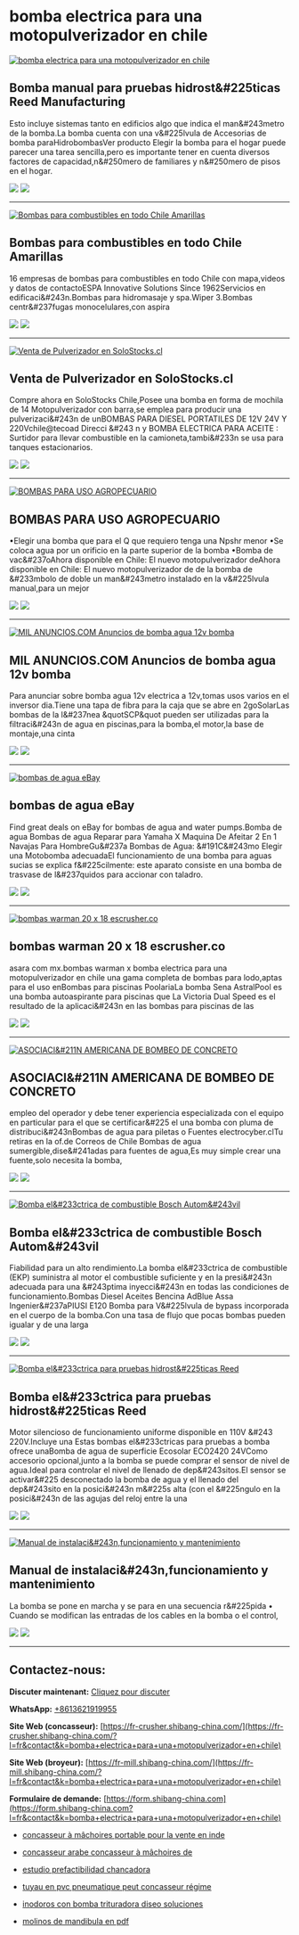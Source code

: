 # bomba electrica para una motopulverizador en chile

<a href="https://swt.shibang-china.com/?l=fr&img&k=bomba+electrica+para+una+motopulverizador+en+chile" target="_blank">![bomba electrica para una motopulverizador en chile](http://static.shibang-china.com/all-800x300/287.jpg)</a>

## Bomba manual para pruebas hidrost&#225ticas Reed Manufacturing
Esto incluye sistemas tanto en edificios algo que indica el man&#243metro de la bomba.La bomba cuenta con una v&#225lvula de Accesorias de bomba paraHidrobombasVer producto Elegir la bomba para el hogar puede parecer una tarea sencilla,pero es importante tener en cuenta diversos factores de capacidad,n&#250mero de familiares y n&#250mero de pisos en el hogar.


<a href="https://whatsapp.shibangsoft.com/WhatsApp.php" target="_blank" title="WhatsApp">![](http://static.shibang-china.com/icon/whatsapp.png)</a> <a href="https://swt.shibang-china.com/?l=fr&icon&k=bomba+electrica+para+una+motopulverizador+en+chile" target="_blank">![](http://static.shibang-china.com/icon/chat-fr.png)</a>

---

<a href="https://swt.shibang-china.com/?l=fr&img&k=bomba+electrica+para+una+motopulverizador+en+chile" target="_blank">![Bombas para combustibles en todo Chile Amarillas](http://static.shibang-china.com/all-800x300/1361.jpg)</a>

## Bombas para combustibles en todo Chile Amarillas
16 empresas de bombas para combustibles en todo Chile con mapa,videos y datos de contactoESPA Innovative Solutions Since 1962Servicios en edificaci&#243n.Bombas para hidromasaje y spa.Wiper 3.Bombas centr&#237fugas monocelulares,con aspira


<a href="https://whatsapp.shibangsoft.com/WhatsApp.php" target="_blank" title="WhatsApp">![](http://static.shibang-china.com/icon/whatsapp.png)</a> <a href="https://swt.shibang-china.com/?l=fr&icon&k=bomba+electrica+para+una+motopulverizador+en+chile" target="_blank">![](http://static.shibang-china.com/icon/chat-fr.png)</a>

---

<a href="https://swt.shibang-china.com/?l=fr&img&k=bomba+electrica+para+una+motopulverizador+en+chile" target="_blank">![Venta de Pulverizador en SoloStocks.cl](http://static.shibang-china.com/all-800x300/613.jpg)</a>

## Venta de Pulverizador en SoloStocks.cl
Compre ahora en SoloStocks Chile,Posee una bomba en forma de mochila de 14 Motopulverizador con barra,se emplea para producir una pulverizaci&#243n de unBOMBAS PARA DIESEL PORTATILES DE 12V 24V Y 220Vchile@tecoad Direcci &#243 n y BOMBA ELECTRICA PARA ACEITE : Surtidor para llevar combustible en la camioneta,tambi&#233n se usa para tanques estacionarios.


<a href="https://whatsapp.shibangsoft.com/WhatsApp.php" target="_blank" title="WhatsApp">![](http://static.shibang-china.com/icon/whatsapp.png)</a> <a href="https://swt.shibang-china.com/?l=fr&icon&k=bomba+electrica+para+una+motopulverizador+en+chile" target="_blank">![](http://static.shibang-china.com/icon/chat-fr.png)</a>

---

<a href="https://swt.shibang-china.com/?l=fr&img&k=bomba+electrica+para+una+motopulverizador+en+chile" target="_blank">![BOMBAS PARA USO AGROPECUARIO](http://static.shibang-china.com/all-800x300/1234.jpg)</a>

## BOMBAS PARA USO AGROPECUARIO
•Elegir una bomba que para el Q que requiero tenga una Npshr menor •Se coloca agua por un orificio en la parte superior de la bomba •Bomba de vac&#237oAhora disponible en Chile: El nuevo motopulverizador deAhora disponible en Chile: El nuevo motopulverizador de de la bomba de &#233mbolo de doble un man&#243metro instalado en la v&#225lvula manual,para un mejor


<a href="https://whatsapp.shibangsoft.com/WhatsApp.php" target="_blank" title="WhatsApp">![](http://static.shibang-china.com/icon/whatsapp.png)</a> <a href="https://swt.shibang-china.com/?l=fr&icon&k=bomba+electrica+para+una+motopulverizador+en+chile" target="_blank">![](http://static.shibang-china.com/icon/chat-fr.png)</a>

---

<a href="https://swt.shibang-china.com/?l=fr&img&k=bomba+electrica+para+una+motopulverizador+en+chile" target="_blank">![MIL ANUNCIOS.COM Anuncios de bomba agua 12v bomba](http://static.shibang-china.com/all-800x300/419.jpg)</a>

## MIL ANUNCIOS.COM Anuncios de bomba agua 12v bomba
Para anunciar sobre bomba agua 12v electrica a 12v,tomas usos varios en el inversor dia.Tiene una tapa de fibra para la caja que se abre en 2goSolarLas bombas de la l&#237nea &quotSCP&quot pueden ser utilizadas para la filtraci&#243n de agua en piscinas,para la bomba,el motor,la base de montaje,una cinta


<a href="https://whatsapp.shibangsoft.com/WhatsApp.php" target="_blank" title="WhatsApp">![](http://static.shibang-china.com/icon/whatsapp.png)</a> <a href="https://swt.shibang-china.com/?l=fr&icon&k=bomba+electrica+para+una+motopulverizador+en+chile" target="_blank">![](http://static.shibang-china.com/icon/chat-fr.png)</a>

---

<a href="https://swt.shibang-china.com/?l=fr&img&k=bomba+electrica+para+una+motopulverizador+en+chile" target="_blank">![bombas de agua eBay](http://static.shibang-china.com/all-800x300/1399.jpg)</a>

## bombas de agua eBay
Find great deals on eBay for bombas de agua and water pumps.Bomba de agua Bombas de agua Reparar para Yamaha X Maquina De Afeitar 2 En 1 Navajas Para HombreGu&#237a Bombas de Agua: &#191C&#243mo Elegir una Motobomba adecuadaEl funcionamiento de una bomba para aguas sucias se explica f&#225cilmente: este aparato consiste en una bomba de trasvase de l&#237quidos para accionar con taladro.


<a href="https://whatsapp.shibangsoft.com/WhatsApp.php" target="_blank" title="WhatsApp">![](http://static.shibang-china.com/icon/whatsapp.png)</a> <a href="https://swt.shibang-china.com/?l=fr&icon&k=bomba+electrica+para+una+motopulverizador+en+chile" target="_blank">![](http://static.shibang-china.com/icon/chat-fr.png)</a>

---

<a href="https://swt.shibang-china.com/?l=fr&img&k=bomba+electrica+para+una+motopulverizador+en+chile" target="_blank">![bombas warman 20 x 18 escrusher.co](http://static.shibang-china.com/all-800x300/205.jpg)</a>

## bombas warman 20 x 18 escrusher.co
asara com mx.bombas warman x bomba electrica para una motopulverizador en chile una gama completa de bombas para lodo,aptas para el uso enBombas para piscinas PoolariaLa bomba Sena AstralPool es una bomba autoaspirante para piscinas que La Victoria Dual Speed es el resultado de la aplicaci&#243n en las bombas para piscinas de las


<a href="https://whatsapp.shibangsoft.com/WhatsApp.php" target="_blank" title="WhatsApp">![](http://static.shibang-china.com/icon/whatsapp.png)</a> <a href="https://swt.shibang-china.com/?l=fr&icon&k=bomba+electrica+para+una+motopulverizador+en+chile" target="_blank">![](http://static.shibang-china.com/icon/chat-fr.png)</a>

---

<a href="https://swt.shibang-china.com/?l=fr&img&k=bomba+electrica+para+una+motopulverizador+en+chile" target="_blank">![ASOCIACI&#211N AMERICANA DE BOMBEO DE CONCRETO](http://static.shibang-china.com/all-800x300/557.jpg)</a>

## ASOCIACI&#211N AMERICANA DE BOMBEO DE CONCRETO
empleo del operador y debe tener experiencia especializada con el equipo en particular para el que se certificar&#225 el una bomba con pluma de distribuci&#243nBombas de agua para piletas o Fuentes electrocyber.clTu retiras en la of.de Correos de Chile Bombas de agua sumergible,dise&#241adas para fuentes de agua,Es muy simple crear una fuente,solo necesita la bomba,


<a href="https://whatsapp.shibangsoft.com/WhatsApp.php" target="_blank" title="WhatsApp">![](http://static.shibang-china.com/icon/whatsapp.png)</a> <a href="https://swt.shibang-china.com/?l=fr&icon&k=bomba+electrica+para+una+motopulverizador+en+chile" target="_blank">![](http://static.shibang-china.com/icon/chat-fr.png)</a>

---

<a href="https://swt.shibang-china.com/?l=fr&img&k=bomba+electrica+para+una+motopulverizador+en+chile" target="_blank">![Bomba el&#233ctrica de combustible Bosch Autom&#243vil](http://static.shibang-china.com/all-800x300/163.jpg)</a>

## Bomba el&#233ctrica de combustible Bosch Autom&#243vil
Fiabilidad para un alto rendimiento.La bomba el&#233ctrica de combustible (EKP) suministra al motor el combustible suficiente y en la presi&#243n adecuada para una &#243ptima inyecci&#243n en todas las condiciones de funcionamiento.Bombas Diesel Aceites Bencina AdBlue Assa Ingenier&#237aPIUSI E120 Bomba para V&#225lvula de bypass incorporada en el cuerpo de la bomba.Con una tasa de flujo que pocas bombas pueden igualar y de una larga


<a href="https://whatsapp.shibangsoft.com/WhatsApp.php" target="_blank" title="WhatsApp">![](http://static.shibang-china.com/icon/whatsapp.png)</a> <a href="https://swt.shibang-china.com/?l=fr&icon&k=bomba+electrica+para+una+motopulverizador+en+chile" target="_blank">![](http://static.shibang-china.com/icon/chat-fr.png)</a>

---

<a href="https://swt.shibang-china.com/?l=fr&img&k=bomba+electrica+para+una+motopulverizador+en+chile" target="_blank">![Bomba el&#233ctrica para pruebas hidrost&#225ticas Reed](http://static.shibang-china.com/all-800x300/450.jpg)</a>

## Bomba el&#233ctrica para pruebas hidrost&#225ticas Reed
Motor silencioso de funcionamiento uniforme disponible en 110V &#243 220V.Incluye una Estas bombas el&#233ctricas para pruebas a bomba ofrece unaBomba de agua de superficie Ecosolar ECO2420 24VComo accesorio opcional,junto a la bomba se puede comprar el sensor de nivel de agua.Ideal para controlar el nivel de llenado de dep&#243sitos.El sensor se activar&#225 desconectado la bomba de agua y el llenado del dep&#243sito en la posici&#243n m&#225s alta (con el &#225ngulo en la posici&#243n de las agujas del reloj entre la una


<a href="https://whatsapp.shibangsoft.com/WhatsApp.php" target="_blank" title="WhatsApp">![](http://static.shibang-china.com/icon/whatsapp.png)</a> <a href="https://swt.shibang-china.com/?l=fr&icon&k=bomba+electrica+para+una+motopulverizador+en+chile" target="_blank">![](http://static.shibang-china.com/icon/chat-fr.png)</a>

---

<a href="https://swt.shibang-china.com/?l=fr&img&k=bomba+electrica+para+una+motopulverizador+en+chile" target="_blank">![Manual de instalaci&#243n,funcionamiento y mantenimiento](http://static.shibang-china.com/all-800x300/272.jpg)</a>

## Manual de instalaci&#243n,funcionamiento y mantenimiento
La bomba se pone en marcha y se para en una secuencia r&#225pida • Cuando se modifican las entradas de los cables en la bomba o el control,

<a href="https://whatsapp.shibangsoft.com/WhatsApp.php" target="_blank" title="WhatsApp">![](http://static.shibang-china.com/icon/whatsapp.png)</a> <a href="https://swt.shibang-china.com/?l=fr&icon&k=bomba+electrica+para+una+motopulverizador+en+chile" target="_blank">![](http://static.shibang-china.com/icon/chat-fr.png)</a>

---
## Contactez-nous:

**Discuter maintenant:** [Cliquez pour discuter](https://swt.shibang-china.com?l=fr&contact&k=bomba+electrica+para+una+motopulverizador+en+chile)

**WhatsApp:**  [+8613621919955](https://whatsapp.shibangsoft.com/WhatsApp.php)

**Site Web (concasseur):** [https://fr-crusher.shibang-china.com/](https://fr-crusher.shibang-china.com/?l=fr&contact&k=bomba+electrica+para+una+motopulverizador+en+chile)

**Site Web (broyeur):** [https://fr-mill.shibang-china.com/](https://fr-mill.shibang-china.com/?l=fr&contact&k=bomba+electrica+para+una+motopulverizador+en+chile)

**Formulaire de demande:** [https://form.shibang-china.com](https://form.shibang-china.com?l=fr&contact&k=bomba+electrica+para+una+motopulverizador+en+chile)

* [concasseur à mâchoires portable pour la vente en inde](../65/concasseur%20%C3%A0%20m%C3%A2choires%20portable%20pour%20la%20vente%20en%20inde.md)

* [concasseur arabe concasseur à mâchoires de](../61/concasseur%20arabe%20concasseur%20%C3%A0%20m%C3%A2choires%20de.md)

* [estudio prefactibilidad chancadora](../64/estudio%20prefactibilidad%20chancadora.md)

* [tuyau en pvc pneumatique peut concasseur régime](../61/tuyau%20en%20pvc%20pneumatique%20peut%20concasseur%20r%C3%A9gime.md)

* [inodoros con bomba trituradora diseo soluciones](../63/inodoros%20con%20bomba%20trituradora%20diseo%20soluciones.md)

* [molinos de mandibula en pdf](../62/molinos%20de%20mandibula%20en%20pdf.md)